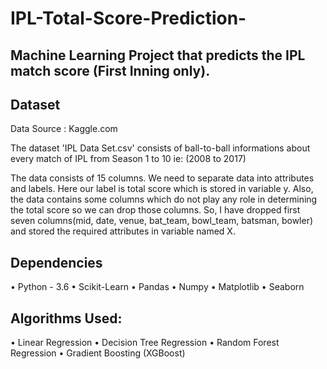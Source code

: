 # IPL-Total-Score-Prediction-
## Machine Learning Project that predicts the IPL match score (First Inning only).

## Dataset
Data Source : Kaggle.com

The dataset 'IPL Data Set.csv' consists of ball-to-ball informations about every match of IPL from Season 1 to 10 ie: (2008 to 2017)

The data consists of 15 columns. We need to separate data into attributes and labels. Here our label is total score which is stored in variable y. Also, the data contains some columns which do not play any role in determining the total score so we can drop those columns. So, I have dropped first seven columns(mid, date, venue, bat_team, bowl_team, batsman, bowler) and stored the required attributes in variable named X.

## Dependencies
 • Python - 3.6
 • Scikit-Learn
 • Pandas
 • Numpy
 • Matplotlib
 • Seaborn

## Algorithms Used:
  • Linear Regression
  • Decision Tree Regression
  • Random Forest Regression
  • Gradient Boosting (XGBoost) 

